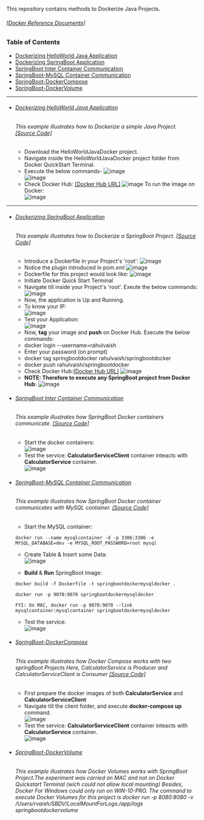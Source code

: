 This repository contains methods to Dockerize Java Projects.

###### [[Docker Reference Documents]](https://github.com/rahulvaish/ReferenceDocuments/tree/master/UnderstandingDocker)

### Table of Contents
  - <a href='#Dockerizing-helloworld-java-application'>Dockerizing HelloWorld Java Application</a> 
  - <a href='#dockerizing-springboot-application'>Dockerizing SpringBoot Application</a> 
  - <a href='#springboot-inter-container-communication'>SpringBoot Inter Container Communication</a> 
  - <a href='#springboot-mysql-container-communication'>SpringBoot-MySQL Container Communication</a> 
  - <a href='#springboot-docker-compose'>SpringBoot-DockerCompose</a> 
  - <a href='#springboot-docker-volume'>SpringBoot-DockerVolume</a> 
  
<hr>

- ###### [Dockerizing HelloWorld Java Application](https://github.com/rahulvaish/Docker-Java/tree/HelloDocker/HelloWorldJavaDocker) 
   ###### This example illustrates how to Dockerize a simple Java Project. [[Source Code]](https://github.com/rahulvaish/Docker-Java/tree/HelloDocker)
   * Download the HelloWorldJavaDocker project.
   * Navigate inside the HelloWorldJavaDocker project folder from Docker QuickStart Terminal.
   * Execute the below commands-
   ![image](https://user-images.githubusercontent.com/689226/50370746-6195f780-05d2-11e9-90b9-b34824d24a36.png)   
   ![image](https://user-images.githubusercontent.com/689226/50370760-9609b380-05d2-11e9-8beb-73244f00a763.png)
   * Check Docker Hub: [[Docker Hub URL]](https://cloud.docker.com/repository/docker/rahulvaish/helloworldjavadocker)
   ![image](https://user-images.githubusercontent.com/689226/50370779-f0a30f80-05d2-11e9-9421-947f4c90d509.png)
   To run the image on Docker: </br>
   ![image](https://user-images.githubusercontent.com/689226/53510292-a44ce200-3ae3-11e9-95cc-aa1c10bbf99e.png)

 <hr>

- ###### [Dockerizing SpringBoot Application](https://github.com/rahulvaish/Docker-Java/tree/SpringBootDocker) 
   ###### This example illustrates how to Dockerize a SpringBoot Project. [[Source Code]](https://github.com/rahulvaish/Docker-Java/tree/SpringBootDocker)
   - Introduce a Dockerfile in your Project's 'root':
   ![image](https://user-images.githubusercontent.com/689226/64903001-1aefac80-d6cf-11e9-8283-057bbf17d8d0.png)
   - Notice the plugin introduced in pom.xml 
   ![image](https://user-images.githubusercontent.com/689226/50370570-2a721700-05cf-11e9-80b1-98e85560114d.png)
  - Dockerfile for this project would look like:
   ![image](https://user-images.githubusercontent.com/689226/50369597-44572e00-05be-11e9-8770-753592e37ca4.png)
  - Initiate Docker Quick Start Terminal
  - Navigate till inside your Project's 'root'. Exeute the below commands:
   ![image](https://user-images.githubusercontent.com/689226/50369643-145c5a80-05bf-11e9-9ce1-9ce8e4b809f9.png)
  - Now, the application is Up and Running.
  - To know your IP:</br>
   ![image](https://user-images.githubusercontent.com/689226/50369691-8af95800-05bf-11e9-9763-489b66899c94.png)
  - Test your Application:</br>
   ![image](https://user-images.githubusercontent.com/689226/50369706-ae240780-05bf-11e9-91ff-0c4716ecacf8.png)
  - Now, **tag** your image and **push** on Docker Hub. Execute the below commands:
  - docker login --username=rahulvaish
  - Enter your password (on prompt)
  - docker tag springbootdocker rahulvaish/springbootdocker
  - docker push rahulvaish/springbootdocker
  - Check Docker Hub:[[Docker Hub URL]](https://cloud.docker.com/u/rahulvaish/repository/docker/rahulvaish/springbootdocker)
  ![image](https://user-images.githubusercontent.com/689226/50370495-c00ca700-05cd-11e9-97a3-1f33262301b7.png)
  - **NOTE: Therefore to execute any SpringBoot project from Docker Hub**:
   ![image](https://user-images.githubusercontent.com/689226/50369766-9731e500-05c0-11e9-935e-b345b93ad8d4.png)



- ###### [SpringBoot Inter Container Communication](https://github.com/rahulvaish/Docker-Java/tree/SpringBootContainerIO) 
   ###### This example illustrates how SpringBoot Docker containers communicate. [[Source Code]](https://github.com/rahulvaish/Docker-Java/tree/SpringBootContainerIO)
   - Start the docker containers: </br>
     ![image](https://user-images.githubusercontent.com/689226/66031134-69e76f80-e520-11e9-8900-63de8c17228a.png) </br>
   - Test the service: **CalculatorServiceClient** container inteacts with **CalculatorService** container.  </br>
     ![image](https://user-images.githubusercontent.com/689226/66031356-d82c3200-e520-11e9-9892-3e5cb5456b11.png)


- ###### [SpringBoot-MySQL Container Communication](https://github.com/rahulvaish/Docker-Java/tree/SpringBootMySQL) 
   ###### This example illustrates how SpringBoot Docker container communicates with MySQL container. [[Source Code]](https://github.com/rahulvaish/Docker-Java/tree/SpringBootMySQL)
   - Start the MySQL container: </br>
   ```
   docker run --name mysqlcontainer -d -p 3306:3306 -e MYSQL_DATABASE=dev -e MYSQL_ROOT_PASSWORD=root mysql
   ```
   - Create Table & Insert some Data:  </br>
   ![image](https://user-images.githubusercontent.com/689226/66045139-b8a50180-e540-11e9-964a-08e07d555c77.png)

   - **Build** & **Run** SpringBoot Image: </br>
   ```
   docker build -f Dockerfile -t springbootdockermysqldocker .
   
   docker run -p 9070:9070 springbootdockermysqldocker
   
   FYI: On MAC, docker run -p 9070:9070 --link mysqlcontainer:mysqlcontainer springbootdockermysqldocker 
   ```
   - Test the service: </br>
   ![image](https://user-images.githubusercontent.com/689226/66045691-daeb4f00-e541-11e9-8d6d-c797604fa387.png)



    
- ###### [SpringBoot-DockerCompose](https://github.com/rahulvaish/Docker-Java/tree/DockerCompose) 
   ###### This example illustrates how Docker Compose works with two springBoot Projects.Here, CalculatorService is *Producer* and CalculatorServiceClient is *Consumer* [[Source Code]](https://github.com/rahulvaish/Docker-Java/tree/DockerCompose)
   - First prepare the docker images of both **CalculatorService** and **CalculatorServiceClient**
   - Navigate till the client folder, and execute **docker-compose up** command. </br>
     ![image](https://user-images.githubusercontent.com/689226/66038857-e7b37700-e530-11e9-9bc1-b8bb6c8515dc.png)
   - Test the service: **CalculatorServiceClient** container inteacts with **CalculatorService** container.  </br>
     ![image](https://user-images.githubusercontent.com/689226/66038816-cce10280-e530-11e9-9253-08ed215ce8f5.png)


- ###### [SpringBoot-DockerVolume](https://github.com/rahulvaish/Docker-Java/tree/SpringBootDockerVolume) 
   ###### This example illustrates how Docker Volumes works with SpringBoot Project.The experiment was carried on *MAC* and not on *Docker Quickstart Terminal* (wich could not allow local mounting) Besides, *Docker For Windows* could only run on *WIN-10-PRO*. The command to execute Docker Volumes for this project is *docker run -p 8080:8080 -v /Users/rvaish/SBDV/LocalMountForLogs:/app/logs springbootdockervolume*
   
  



